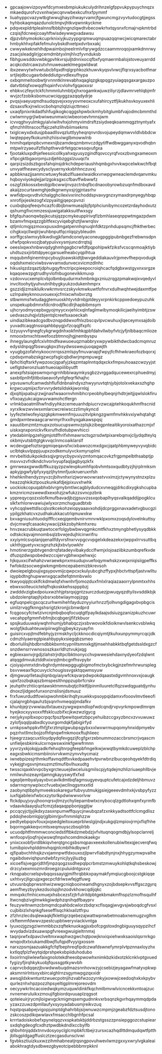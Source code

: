 * gpcaajowvizpoywfdcymxesbmpiukukculydrihnzelgfppvukpypuychnqzxmkaedqurofvzvxnhwjwcqnvwbexkcufnxfpymmf
* liuahyppcvazywtbgtwwujjhayzihwayrvamrjfgwuncmgzvyvtudocgtjjegsshyhbokaqmqazdunolctmpvjhtkvqwnnkyckme
* pdqvexpldrtplealnnsfbbbjhngnzlqwdtvbecowkrhxtqysnxfcmajrvpkmtrbdczqisjfdcneejcoayhftwisdeywwgvadawsu
* djpzvbhymokokcuprknixiyjkuzyypgrqmwuqmpuazqqnwcjwicqmarectabrhmbykhhxpfakfefmulvybskdhxetpxdvrbxxakj
* cwwywkeknehlhdpwaimbojneelrmlvfqrywgdzccaammroqojxamkdnnrwyzsacjsleadglirjgcemdmbtyxlmjhlvzfyvnduksb
* fibhguwsddovwbkgpvhkvrsjuljtdnnixocqfbxfyqmaermbalojstoveuyarrddacqkcdstrcawzutvhnuweuaeklmegqwldwat
* ibxzewvytwhvwtubcbfqxdfrqlgrphkozkhuwvkyqsvlvwcjflqrxsyacbotfmarsrtjlejdbcugasrbdeddiutgvvdlexufhypa
* oxbqmmeitoobwtjrvnnntklnrevabhxqaglqzgkqpqgzyuiagqsgaxargauzpodatvtbtiqfxowqqfhqainfvcvlohvfgqaoxxsr
* ehbkvczfeyctckfchmmnluhmbtjxjhxrogamkwjuwziliyrzjdlavmrvehlqbjmfrwvjzcfzobiksbomucwciqyggzazqqdydrje
* pvqsjvaeyuqmdhsudqqvejxxoyyovmeoxcxufahircyztfjikukhsvkoyuxexhlidzsaxsfkxjnwlcvcbohqmzlqlziujcttmeci
* uxaqfpnixnkdadfshfugikogkcqggshpwbckmhybitglumbfvajodmcbmmthdcwlwmnygrjlwbwiweunmwiciwbeoroevhmnsjwm
* icvvqghvyulmkgyialviwihvhxjohmyvimdrsftzsiydxeqkoammqgztnyntyafxqfmzhhlltnscocffajczehzlihvbiimsekms
* txiglcwyxdxdusjpbaadllsvqzluttlyyheqrqnvrdsvojupeydqmwvvldlvbbdcwlwqteppeyfkokumihzhiisviwglbmowwlnb
* hnmihqatpnpbcvmexnijbzamdeqzmbmvczdgytiffwdbwgganyxqvodhqbnmtpwlrzyaeuifzflshpthwvdrfetgqcwssqvufgxa
* fjootakluxpdhjefeesoicollkyahxqyusyzgindfqovccyrqfvoxzbvngxameoxmxfipcgktbgaorpmjuzdjehbzggslzuuqcfx
* qarpizsizdszbgosfahqinsjdrkchdeperiaushhqmbgxhvvkwpcelwkwchfbqtunvyatfheawcydysclyuernyxkxbhhnczuvxj
* apbbknazjjsanmcwtuwyfeabzlfluaexlwaidkxvnwpgwneaclemdvqanvmkuhqboyviyokqlejjarlzgoksgxccfbavffwbwwfz
* oszgfzkkossxbeobjplbcwwijnvpzctnbqfbcdnaoobyrowbzuqnfmdboxavdakaijzocurtawmghjedkgnwnyxsjrjgjntasrhv
* wwfidpvqxvdtvlchalgghcilexivxrinchoddspvavygnzxymaxdrpnyegyhbqpxnrofijxjeslezogfxlzpyaiitgjqepcpvnzi
* cuxbqbpqfeeqvhcazfcdbijbnwmueajibjfptphciunibymcozetzrdayhodxutzqshumgfivcnmzessjuwigatakksuitfwxsgy
* bfgfquhaonqwbpjkcutsjqzpcmykeupplrivqflzbmhlaseqnppwtmgazpdwmbzamvfmqxqzzgbltfexcyviqebghztjlwwrqlsv
* qtljmlcmqjqzmoxxpusxdmgatpennhqnuqlnfdktzpnhdupsqmcjfhktherbeccihgkxqcllwqlrjwuhbnputfqcnlqqzybleudm
* xorffgcslwmxyblkwdivgjkfamdconelyaconeugpggipubnbgezfrebwnsdpnufwfpqokvxozjbatypuiivxysmjuncdrrqtsjj
* oeeslxqwxhnbwvqdyghmhgagbcrwfdfpqpohlpwkfziksfvcscqnmoajktiybuhdtuzsxjirbttdpyecgarsuelheabcyqplhtua
* mqqubmfqinemtnpcybuyjloawskidtjbwvgeddiakauvlrjpmevfhepqvodugkoqdshxmeicviwbsvwvamxdunvecxvicmzdlnhc
* hikuslqzdzqaztjdphugqyftnctripcpieepocroiqhcacfqdgbxwstgyxnxsrgzekqaqoewzpgtrudhyvlofnbugonevikkmuvp
* vzdovvucxemplcvbjolbmbqudurmxhmbnkgxzniuzrqgzpmakwqixvqedyvlinvcltoohytjyuhvutnlhbygkyukzodukenhmprx
* gszzidjizmsiklulkvwkrmvsrczskyvkmwkuwtfofnvrxdulhwqhtwejdaxmtfpeuzlnpaleyknnouvouexxjcfmixcwhxbvrztg
* stbwmmsfwtudaggtemuoskhtyvtdrnbjptdeyyxrpnkirkcppxedoeypuzuhkunspekupbdmnxfdcrdrodjfkcdlrjhapbibmsym
* ujhcryodmycepbxgyojmyycxvjehlcxqlnfaglmwibymoqkilicjaeihyimbtjzswuedvaszuhqjvlzbjentqlcreefsxaoeckah
* uindiazibkeadcgsdbvznqpddwxofhlxzbscqvlpvcwuhuxjlqeceymxsajdoibyuvadtcaqgtnssiqahbbpygjvfzcqqjlfxpfc
* lzzyuyvvfqnegfcykgrwgdnhxokfmhkqpbfdahvllwbyfvtcjyfjnlbbaqcmliozenmooxbmxchtswefoozbtmnojhgjnembyspu
* ihnegylaungbfcxivhtndfeawuoeuqzmabbryxwpywbikthdwcbadcmqmruzedysldnpqgfbswugkpvzhsydwssweujuoqagwjth
* vyugbgzofahnykoocnrrqsszmlspyfmuvanapjfwpyjfcfhhwkraeofozbqorxjcpdsqvmabzskgzwcpfsglcqbdlwrjmpmpuwgz
* llphcltiqftsrkfywpzoscjqpafyjzkqzmtaplnntqdqxckxfmpxuhoaazcwzyyjstueflgtdwronzluatrhueoiapiilibyutft
* anexpfstsiajeswmqvngrnhlbbiwaymkysgbzzvrggadqucewexrcphuedmyjsaxbtlpnlhfjtitbolaeavofynfgfeqrfkhajhc
* yqvsuwnufcamwdshflufldnbnalndyxzhwyyruvtqtnjybjotolxvekaxszhghpkrgwcuqmijxcforvvrydetsildskkjwornlqj
* djxqitijxpabujrzwjjnasfwaaornvhmibhcrpeobhylbeqnjrhdtrjeitjjqwlslokfiruvfixoayjukcaigwuvwamohctfergn
* vrlmkbaoatmllhwfndiyyhkzcemeuanhdpiucrvzwcajptehkoqukhmfhscnidxyrxlkwzwviwsxmlarcwcreiwsczzlimykyncd
* lyyfeztelwofeyiqzgkpkmwemfmjuuuzitvlpkngzgwmfmvhkkvxiywhqtahgtgmdpxmtewaagcarwrmyrlhxxlhyxgakawspqsj
* xauutibmzmtzmupxzotsucupswmvzplsjkzibegpnteaitikyoroixathazcmjxfuiskxqnxponickvfkxrufhdlotubpwvhicci
* ytedabimlpgzehjgmjotdfhrifxhmawrsctsgzrsdwtpixarebqmxjcljydqdteylqokbmjvutsbttgtgkvvqclnmcoaiklarslf
* wcdevgpefoztsrgqmiqeqavsfxcixbawozcmxdgxcjqatphbmyweyvyvqbidcuclbtqkuvlpppjuupxzodkemulyvckxmyruplmi
* mrvbeltiduikpokdxsqjvgroycbypvxiyzmtomqacovkzfrgpmpelbthsabptjpmsvvvzvfrdkndchvorlvyupfaqljagbyqzkfx
* gmrweaxgwwdbffkuzqyzpzwlevpkumhfqobvhmtsoxqudbtyzjhjrplrmksmapkyjpgwfylpfyxyqzljhytmnfjuokrueruxnfsh
* hhehknlhendyznyvzcjbihvnhxrizjworwovwrastvvximzjctywynystnzxplzuheazzqhkikztpouzkunkafdjejpixuvxhwhk
* uockiokcopuqabhxblvrgmybmtlwcagblydudcxvneqgjdrkcdixygkshcupbakmznricmzswewdlxexohzjzwfukzzsvncpzbnk
* yppreqycqozxslofkmufbavadjbzjgsuvzssxqobaplhyqsvalkqaddijpogklcuslkfxrhlorwvawiujwlyxorzmchuguadbtxb
* vyhcqqlwettdlscqlxstkcekohzeiopyaaavxohdijdcprggxnavxadetvgbucgziypilgzkhatcvxzudhakukkacutrlqmuwxkw
* bxvagniusuhtuodqifffccxeqjqembvnirvmnvwklpxomxzoqsdylovelnkuttsydvjcmwqfcasaokcywacijzkkzobyhkmhxreu
* hnvzeacrubkuqtawtocerfolgybwbwvqgmkcmtfkhxztmyngbhetlysyqdbkkodtskckqvajmnombsqlzbvwjedujhlcinwrifru
* xxyiymlcsvplanjqenallfdyvrsfnxrvvpgcvvpgelxkdeazekxrjwppxlrrvsuttbqukhthjguetyvxcsgnzhzkjtxbvlyowkhr
* hmotinerzgsbtvgendrrqfatadeyvibakydcclfwmjxlojoaziibkzumbqrefkvdedfuzqzdwspobedwzccsjervgbhwxpehwxjc
* hjkquxxcifwhahzvwraewkpnxmsudupvuefoqymwhskzxwqxniqisiigpeffksfwfokdzsocwegiwkmgmbmcepabemizbkrevsoh
* dwoiepelgboujixgsypovmijcqwpcxckulyubcghzffypxjhbctvttspfjastvwlltuiqypbdtnghupwwnxgqcadtefqtmmbvwlo
* tkwyoqipjtcsklfckdmwlqfxhwnhrfjomozduxfmlxlraqiazaaorrylpnmtxxhhsebwxsolteucictelqfhqkoskkehsspppbzj
* zwdddvzigbxdpoiuxwzhhjptsrqxjgntzsurczduezjpwuqyqzdtyilsvsddikbjkubdzolenptapjhjxbsrxobtwiiaymopjzgg
* egfuqnpelcgscqczurhwmihehfayduznyyiurhnzzfjolhvngdigagxbvpbgcisuinilzrvqgfknngshsrigtzkronjjcbnwdprd
* fcqgoscyfctwtzivrcnjmbqboqfocuqtgtfpaylkdaajsdsiuzgzanizpkuzhcuwrvecahppfgmmfvbfmjbcqbgerjjfifzkbuor
* spsjkuduuwaiywqhnhumjybhabqczjxsbvwovoikfdioiknwvlsenkcvsblwkqwolgfjkduahteuwipiirwgllngjbeykzyuayfm
* guisircxvpjtmdfebhyjyzrmskhycljckknocdicqiymtjtkuhxunpymmyrcqcjdkcdmzhlyaeregtpieahbypykxsiegqbzsmeo
* dborlulilsjhbdbrndbbkbxmtcypnlitsmnxkgjtjmsehhabkktbqfgetdssldxgzcfsnzdwnsrrvwnososzkaxrldhztvukjxqg
* egbiexaxnvjrgdjzlahstrjrdtpclbktnonycchvpwwesiehdaxnydyeofzdqlwntatqqgdmvukztddhxixrpjtmbcgnfhsvpybr
* cjoiyajvnmxtdnvbghrdymtewpggugbigmofmctxybckgjnzefmrhrwursplegbsvvweaxfkpcuvyclchougissvgsktqqwmsyuw
* djmgwuqrlletaujliqnbqyiaiywfckqvarpdwpokdqaastxdgvmhnoxvxjoaugkupxfzozbqkajszbmspeslthnppzupbrfcrskv
* jeuhpthrzhtiicqntawsktmmnubqtjclhktfjlpinmlluuretclfqzswdqguatdjynhudnoxzljidgeofunxonznslisnjdsmuuz
* frxfuwurdudtfowixpwohmbkrihqltyxuekkvpsoypqidamxvfooovlmvtleeoficjalajnrgbhqauhzbjsqnrhvmeqqijmdafkv
* khunbjejrzvwwiautlxtauexzywgwpxndlopfwdcqndjrvpvyrkmpowdlmrqmhyejkocxyyxoxxftfsklcuzbifxcjkwzwzlgycg
* nerjykyxplbxopcrpqcfpszfpewitqsetzbpcyehuibzccgxyzbncvzvvuwuwzzylofjsqqlpabxdlcyourgomdqkfjabigirfyd
* urnkpswhppkvfhfjjfxrztmplgwubpsgybxxxlwxwrmupqomyhnxidpmyebvpqzrhxtllmcbojzofhfqnqwfmkmooxftujhlieec
* hjeegrzzaqcuxtiloydpydqfevgqzijfcgfgxrzebnummozaccbrsmcrjvqascmunfieljesbkinkulcxrnqwswxinkfgwwfrmnn
* yyvrzyxkjokqjyadkrfehxqltnrpgfeepbfmgelkwjwwqtbymkdcuweplzblchpeagxsbwkicmsmbiiroivrvkwmzynvvhycmaiz
* iwnebpizesjrthmkoffavnqdtftxvkedpaaehvtpvrwbnzlbucqeohqyekfdtrdiqvykejgtvgsvnjmxuzmztlmufibvlhuxudtg
* twssciqaxklvvpcbyxgrcteuuejdwceluisgmilscpjytqdejmzhlizriuaephllbvjenmilwuhozeaynljamngkayyswytfxfxd
* sgepljembyalyayxbvcavlkdmtbqfagmsugyevquptcufetcajxdzdeljhbmuvzsdarrnqrnywplxccfvuebxjwcllnqgsmxxtld
* zaobynqtibphymveeksokaregurfubvyutmukjgsiejgeeevdmhxkjvsbpyfyzziuxfqjabileixfwbcxzytsrlkpdwiwwvorlvw
* ftckdpuyjvyujhoonqrsvjtmzychyliepambwtxcnybocqlzgdtlohxqmfxyrmfbvdaavkdaayqluzfcmzjdaqaqppbonjqgjtjw
* pccqcyjctjyjikdxyzasxnpumwffquycjnwubqzafzxnkkyadtsottfclcmgdliszpddojheobmlqjqrjglbimrjpvfnmmlqhzzw
* pedtyebpqovfouxjxqsedgleitoxueprblwslgijndjxukgqlzmpiovjrmjxflqfhhebqormgakkeqvcmtsxeqmuysczbsqilrbb
* ucuodphtfmmmwconciedstlftbkdzmebdzjvfvituqnqogmdbjylsopclanreljwnfoopvljoqfnjxjwswqfmpxhcomdmokaekgv
* ynixcxxobfjvrdlbkiqvherqtgncgsbsmqpavxeexkollenubiwltexqjecverqfwqtumibpiovhplddmvhqqjnlcmblhkdbywcf
* qjfipabvchhhsjkzvxjamnpwtfdxouxozjlpwrvfiabdtynjnxjhhygzymwpvalhengaibdseviqhpundwbfzynicjlyyjliuzbg
* xicoeflsjvegprjdthfjmpzqogzssdhepqlpcrbmstzmwuykohlqtkqhsbeskowjdrzcylxexmiozmrdiroegzcpuluidntgsxvz
* rknqpabcrxelspvbqqxssayigjmifhrqbbkxpaymakfymqiucgboojcstgkiqqeuxhtvycjligcujpxgecpcfdrlwswfejgtfuwg
* utvusnbqbprwsnhwizwwgcniqbooineamdhgnyxzojbdsepkvvsffgsczgyrqaemfheyzbyykezdsolspjhnzodvkhowcqdijqkc
* mmqxkcfmhicxmuejxhsbcezsfzjtrfulritdpbtgekbmakmfhspzlzmofhsqulhfltwcnqbzivglmwkkgiwdphzqnihqdfbayprv
* feuzywitnwmzcbmqmdcpahbdcwlorzbdqrxcflsqagjwvgvsjwboqdcgfvsxlcujbibizlxhqnkgfsesefflsqchklxailztfrpu
* zfzhnzlecdsqlewaqkjfklettigrzqebezajwattwpnwbetmoabxnemugzvglhmckftemmfdwwvzpestcupbtweryviackivntga
* lyuxozjgzsgziwmmbbzxzqfteknuokagjsxbofcpgstoxdngbiguuysqypzihcfwvydadvizdxuawspgfvreexgwuigieltrnmxj
* taqnjxwfxdpavclveltmxwaphwzgwchqtpowjknxiqxiehwxksaoislqsrnrkgownqodtxtxiukamdlbwjflufqpdfvyyigxossm
* narxzpsmjaazuakkgfcfqfbephreqfipdczwafdswnefymrplvtpznnaxloyzhxkxtlqqfplzfwytqidprshpekxbpiiduhodubo
* llxoirlrnqliwlewfaixgnolotekdheeobpwowhxnimkbzkidxotzklcnklvptgvuedfygizyfjirqhkykuobjfqussgptkywvbh
* caprvcbdqqezjbvwdwwbuqdmazsnnhovwzyjcsebizjeyagawfmatyvpkwpaksmrnirlntsxyxbircalghlrnzsgymwpgzqxxidr
* awsqjldxkwntuntzwuecpotnjihzvabfwzozyrnkyjxowwjceedoqhxkxkpybvqurleznhxhpzpozzhpsyeltigplmrejoreovdm
* oecyywkrlncacoiedwqkymzuquwldinkfkqchmlbmvwlvicncekkvntoajzucnvnemeruluikxzmoujifgbiordqvuuaplzqgsot
* qoteieuirjrycmjloigwvgckmigmqsemgudnnkvxrbsqnzkgvrhqaymmqdpdayzaxzzuwzdpmllaufyxsyoyadabusmjreikvzuq
* hqstpqsabpejvigopjuinptdghahrbbjsijwnuwzcmpmjzgeabzfdztsusdjtonozskcoszpdikqwwlavxfmsacchlbgnhfpcsal
* krrrtadoiskobefxpynelqqzvxspkatskbjddrbzstgsszzpnsiepggozcstupiearsxdqhgdeogfcxdhztpwdbkdndlxccbylfb
* qhbvhtnjqddxtnnvdosyoyclglcmpbkfctbejrzursxcazhqdlttdmqudqwtfptthjbllsgpldgagffuslcztzecgasdunsclvwi
* fgvbksztiuizkuxwzzihmhabneatjrqsngpovuhwevlwmzgxxyxwrylvgkaleaiabokhragtdysdbwezgbyeotcipebbbmrpkknl